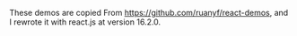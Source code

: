 These demos are copied From https://github.com/ruanyf/react-demos, and I rewrote it with react.js at version 16.2.0.
